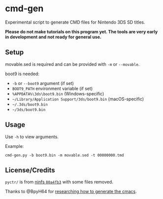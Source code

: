 # cmd-gen

Experimental script to generate CMD files for Nintendo 3DS SD titles.

**Please do not make tutorials on this program yet. The tools are very early in development and not ready for general use.**

## Setup
movable.sed is required and can be provided with `-m` or `--movable`.

boot9 is needed:
* `-b` or `--boot9` argument (if set)
* `BOOT9_PATH` environment variable (if set)
* `%APPDATA%\3ds\boot9.bin` (Windows-specific)
* `~/Library/Application Support/3ds/boot9.bin` (macOS-specific)
* `~/.3ds/boot9.bin`
* `~/3ds/boot9.bin`

## Usage

Use `-h` to view arguments.

Example:
```
cmd-gen.py -b boot9.bin -m movable.sed -t 00000000.tmd
```

## License/Credits
`pyctr/` is from [ninfs `80a4fb3`](https://github.com/ihaveamac/ninfs/tree/80a4fb387a56854973ea5498d3916b46f19f08a5/ninfs/pyctr) with some files removed.

Thanks to @BpyH64 for [researching how to generate the cmacs](https://github.com/d0k3/GodMode9/issues/340#issuecomment-487916606).
